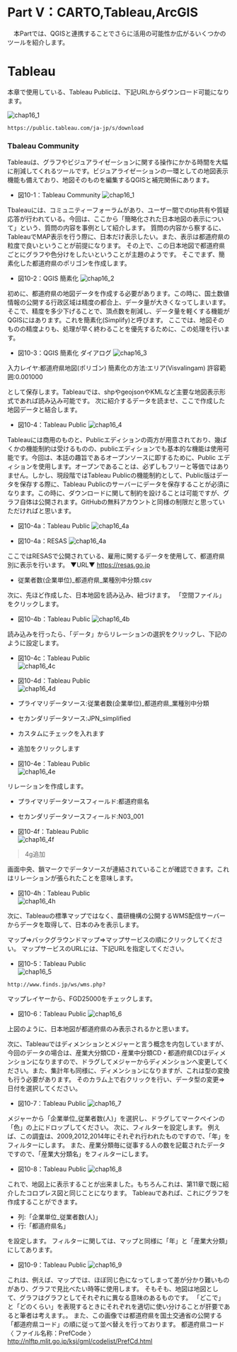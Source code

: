 # Part V：CARTO,Tableau,ArcGIS

　本Partでは、QGISと連携することでさらに活用の可能性か広がるいくつかのツールを紹介します。


# Tableau

本章で使用している、Tableau Publicは、下記URLからダウンロード可能になります。

![chap16_1](img/chap16_12.png)
```
https://public.tableau.com/ja-jp/s/download
```
### Tbaleau Community

Tableauは、グラフやビジュアライゼーションに関する操作にかかる時間を大幅に削減してくれるツールです。ビジュアライゼーションの一環としての地図表示機能も備えており、地図そのものを編集するQGISと補完関係にあります。

- 図10-1：Tableau Community
![chap16_1](img/chap16_1.png)

Tbaleauには、コミュニティーフォーラムがあり、ユーザー間でのtip共有や質疑応答が行われている。今回は、ここから「簡略化された日本地図の表示について」という、質問の内容を事例として紹介します。
質問の内容から察するに、TableauでMAP表示を行う際に、日本だけ表示したい。また、表示は都道府県の粒度で良いということが前提になります。
その上で、この日本地図で都道府県ごとにグラフや色分けをしたいということが主題のようです。
そこでまず、簡素化した都道府県のポリゴンを作成します。

- 図10-2：QGIS 簡素化
![chap16_2](img/chap16_2.png)

初めに、都道府県の地図データを作成する必要があります。この時に、国土数値情報の公開する行政区域は精度の都合上、データ量が大きくなってしまいます。そこで、精度を多少下げることで、頂点数を削減し、データ量を軽くする機能がQGISにはあります。これを簡素化(Simplify)と呼びます。
ここでは、地図そのものの精度よりも、処理が早く終わることを優先するために、この処理を行います。

- 図10-3：QGIS 簡素化 ダイアログ
![chap16_3](img/chap16_3.png)

入力レイヤ:都道府県地図(ポリゴン)
簡素化の方法:エリア(Visvalingam)
許容範囲:0.001000

として保存します。Tableauでは、shpやgeojsonやKMLなど主要な地図表示形式であれば読み込み可能です。
次に紹介するデータを読ませ、ここで作成した地図データと結合します。

- 図10-4：Tableau Public
![chap16_4](img/chap16_4.png)

Tableauには商用のものと、Publicエディションの両方が用意されており、幾ばくかの機能制約は受けるものの、publicエディションでも基本的な機能は使用可能です。今回は、本誌の趣旨であるオープンソースに即するために、Public エディションを使用します。オープンであることは、必ずしもフリーと等価ではありません。しかし、現段階ではTableau Publicの機能制約として、Public版はデータを保存する際に、Tableau Publicのサーバーにデータを保存することが必須になります。この時に、ダウンロードに関して制約を設けることは可能ですが、グラフ自体は公開されます。GitHubの無料アカウントと同様の制限だと思っていただければと思います。

- 図10-4a：Tableau Public
![chap16_4a](img/chap16_4a.png)

- 図10-4a：RESAS
![chap16_4a](img/chap16_4resas.png)

ここではRESASで公開されている、雇用に関するデータを使用して、都道府県別に表示を行います。
▼URL▼ https://resas.go.jp
- 従業者数(企業単位)\_都道府県_業種別中分類.csv

次に、先ほど作成した、日本地図を読み込み、紐づけます。
「空間ファイル」をクリックします。

- 図10-4b：Tableau Public
![chap16_4b](img/chap16_4b.png)

読み込みを行ったら、「データ」からリレーションの選択をクリックし、下記のように設定します。
- 図10-4c：Tableau Public  
![chap16_4c](img/chap16_4c.png)

- 図10-4d：Tableau Public  
![chap16_4d](img/chap16_4d.png)

- プライマリデータソース:従業者数(企業単位)\_都道府県_業種別中分類
- セカンダリデータソース:JPN_simplified
- カスタムにチェックを入れます
- 追加をクリックします

- 図10-4e：Tableau Public  
![chap16_4e](img/chap16_4e.png)

リレーションを作成します。

- プライマリデータソースフィールド:都道府県名
- セカンダリデータソースフィールド:N03_001

- 図10-4f：Tableau Public  
![chap16_4f](img/chap16_4f.png)

>4g追加

画面中央、鎖マークでデータソースが連結されていることが確認できます。これはリレーションが張られたことを意味します。
- 図10-4h：Tableau Public  
![chap16_4h](img/chap16_4h2.png)

次に、Tableauの標準マップではなく、農研機構の公開するWMS配信サーバーからデータを取得して、日本のみを表示します。

マップ⇒バックグラウンドマップ⇒マップサービスの順にクリックしてください。
マップサービスのURLには、下記URLを指定してください。

- 図10-5：Tableau Public  
![chap16_5](img/chap16_5.png)
```
http://www.finds.jp/ws/wms.php?
```
マップレイヤーから、FGD25000をチェックします。

- 図10-6：Tableau Public
![chap16_6](img/chap16_6.png)

上図のように、日本地図が都道府県のみ表示されるかと思います。

次に、Tableauではディメンションとメジャーと言う概念を内包していますが、今回のデータの場合は、産業大分類CD・産業中分類CD・都道府県CDはディメンションになりますので、ドラグしてメジャーからディメンションへ変更してください。また、集計年も同様に、ディメンションになりますが、これは型の変換も行う必要があります。
そのカラム上で右クリックを行い、データ型の変更⇒日付を選択してください。

- 図10-7：Tableau Public
![chap16_7](img/chap16_7.png)

メジャーから「企業単位_従業者数(人)」を選択し、ドラグしてマークペインの「色」の上にドロップしてください。
次に、フィルターを設定します。
例えば、この調査は、2009,2012,2014年にそれぞれ行われたものですので、「年」をフィルターにします。
また、産業分類毎に従事する人の数を記載されたデータですので、「産業大分類名」をフィルターにします。

- 図10-8：Tableau Public
![chap16_8](img/chap16_10.png)

これで、地図上に表示することが出来ました。もちろんこれは、第11章で既に紹介したコロプレス図と同じことになります。
Tableauであれば、これにグラフを作成することができます。

- 列:「企業単位_従業者数(人)」
- 行:「都道府県名」

を設定します。
フィルターに関しては、マップと同様に「年」と「産業大分類」にしてあります。

- 図10-9：Tableau Public
![chap16_9](img/chap16_11.png)

これは、例えば、マップでは、ほぼ同じ色になってしまって差が分かり難いものがあり、グラフで見比べたい時等に使用します。
そもそも、地図は地図として、グラフはグラフとしてそれぞれに異なる意味のあるものです。
「どこで」と「どのくらい」を表現するときにそれぞれを適切に使い分けることが肝要であると筆者は考えます。。
また、この画像では都道府県を国土交通省の公開する「都道府県コード」の順に従って並べ替えを行っております。
都道府県コード　　〈 ファイル名称：PrefCode 〉
http://nlftp.mlit.go.jp/ksj/gml/codelist/PrefCd.html
